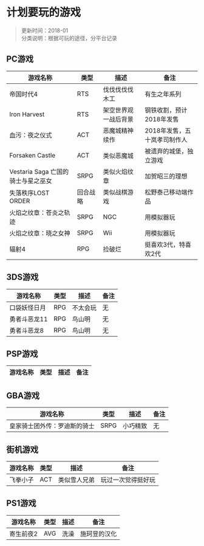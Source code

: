 # 计划要玩的游戏
>更新时间：2018-01  
>分类说明：根据可玩的途径，分平台记录  

## PC游戏  
| 游戏名称 | 类型 | 描述 | 备注  
| -------- | --- | --- | ---
| 帝国时代4 | RTS | 伐伐伐伐伐木工 | 有生之年系列  
| Iron Harvest | RTS | 架空世界观一战后背景 | 钢铁收割，预计2018年发售
| 血污：夜之仪式 | ACT | 恶魔城精神续作 | 2018年发售，五十岚孝司制作人
| Forsaken Castle | ACT | 类似恶魔城 | 被遗弃的城堡，独立游戏
| Vestaria Saga 亡国的骑士与星之巫女 | SRPG | 类似火焰纹章 | 加贺昭三的理想
| 失落秩序LOST ORDER | 回合战略 | 类似战棋游戏 | 松野泰己移动端作品
| 火焰之纹章：苍炎之轨迹 | SRPG | NGC | 用模拟器玩
| 火焰之纹章：晓之女神 | SRPG | Wii | 用模拟器玩
| 辐射4 | RPG | 捡破烂 | 挺喜欢3代，特喜欢2代

## 3DS游戏  
| 游戏名称 | 类型 | 描述 | 备注
| ------- | --- | --- | ---
| 口袋妖怪日月 | RPG | 不太会玩 | 无
| 勇者斗恶龙11 | RPG | 鸟山明 | 无
| 勇者斗恶龙8 | RPG | 鸟山明 | 无

## PSP游戏  
| 游戏名称 | 类型 | 描述 | 备注
| ------- | --- | --- | ---

## GBA游戏  
| 游戏名称 | 类型 | 描述 | 备注
| ------- | --- | --- | ---
| 皇家骑士团外传：罗迪斯的骑士 | SRPG | 小巧精致 | 无

## 街机游戏  
| 游戏名称 | 类型 | 描述 | 备注
| ------- | --- | --- | ---
| 飞拳小子 | ACT | 类似雪人兄弟 | 玩过一次觉得挺好玩

## PS1游戏  
| 游戏名称 | 类型 | 描述 | 备注
| ------- | --- | --- | ---
| 寄生前夜2 | AVG | 洗澡 | 施珂昱的汉化
